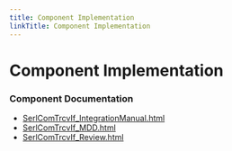 ```yaml
---
title: Component Implementation
linkTitle: Component Implementation
---
```


# Component Implementation
### Component Documentation

- [SerlComTrcvIf_IntegrationManual.html](doc/SerlComTrcvIf_IntegrationManual.html)
- [SerlComTrcvIf_MDD.html](doc/SerlComTrcvIf_MDD.html)
- [SerlComTrcvIf_Review.html](doc/SerlComTrcvIf_Review.html)

